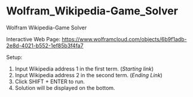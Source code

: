 # Wolfram_Wikipedia-Game_Solver
Wolfram Wikipedia-Game Solver

Interactive Web Page:
https://www.wolframcloud.com/objects/6b9f1adb-2e8d-4021-b552-1ef85b3f4fa7

Setup:
  1. Input Wikipedia address 1 in the first term. (*Starting link*)
  2. Input Wikipedia address 2 in the second term. (*Ending Link*)
  3. Click SHIFT + ENTER to run.
  4. Solution will be displayed on the bottom.
  
